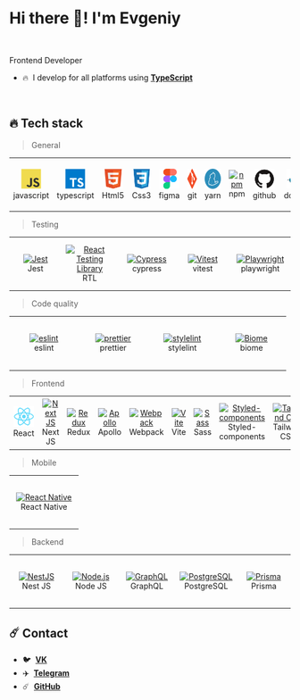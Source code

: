 ## 

<h1 align="left">Hi there 👋! I'm Evgeniy</h1>

<br>

Frontend Developer

- :fire: &nbsp;I develop for all platforms using **[TypeScript](https://www.typescriptlang.org/)**

<br>

<h2 align="left" id="evgenii-zaitsev">🔥 Tech stack</h2>

> General

<table width='100%'>
  <tr>
    <td align="center" width="110" height="90">
      <a href="#evgenii-zaitsev">
        <img src="https://raw.githubusercontent.com/devicons/devicon/master/icons/javascript/javascript-original.svg" width="36" height="36" alt="javascript" />
      </a>
      <br>javascript
    </td>
    <td align="center" width="110" height="90">
      <a href="#evgenii-zaitsev">
        <img src="https://raw.githubusercontent.com/devicons/devicon/master/icons/typescript/typescript-original.svg" width="36" height="36" alt="typescript" />
      </a>
      <br>typescript
    </td>
    <td align="center" width="110" height="90">
      <a href="#evgenii-zaitsev">
        <img src="https://github.com/devicons/devicon/blob/master/icons/html5/html5-original.svg" width="36" height="36" alt="Html5" />
      </a>
      <br>Html5
    </td>
    <td align="center" width="110" height="90"> 
      <a href="#evgenii-zaitsev">
        <img src="https://github.com/devicons/devicon/blob/master/icons/css3/css3-original.svg" width="36" height="36" alt="css3" />
      </a>
      <br>Css3
    </td>
    <td align="center" width="110" height="90">
      <a href="#evgenii-zaitsev">
        <img src="https://raw.githubusercontent.com/devicons/devicon/master/icons/figma/figma-original.svg" width="36" height="36" alt="figma" />
      </a>
      <br>figma
    </td>
    <td align="center" width="110" height="90">
      <a href="#evgenii-zaitsev">
        <img src="https://raw.githubusercontent.com/devicons/devicon/master/icons/git/git-original.svg" width="36" height="36" alt="git" />
      </a>
      <br>git
    </td>
    <td align="center" width="110" height="90"> 
      <a href="#evgenii-zaitsev">
        <img src="https://raw.githubusercontent.com/devicons/devicon/master/icons/yarn/yarn-original.svg" width="36" height="36" alt="yarn" />
      </a>
      <br>yarn
    </td>
    <td align="center" width="110" height="90"> 
      <a href="#evgenii-zaitsev">
        <img src="https://cdn.simpleicons.org/npm" width="36" height="36" alt="npm" />
      </a>
      <br>npm
    </td>
    <td align="center" width="110" height="90"> 
      <a href="#evgenii-zaitsev">
        <img src="https://github.com/devicons/devicon/blob/master/icons/github/github-original.svg" width="36" height="36" alt="github" />
      </a>
      <br>github
    </td>
    <td align="center" width="110" height="90"> 
      <a href="#evgenii-zaitsev">
        <img src="https://github.com/devicons/devicon/blob/master/icons/docker/docker-original.svg" width="36" height="36" alt="docker" />
      </a>
      <br>docker
    </td>
    <td align="center" width="110" height="90"> 
      <a href="#evgenii-zaitsev">
        <img src="https://cdn.simpleicons.org/openai" width="36" height="36" alt="OpenAI Codex" />
      </a>
      <br>codex
    </td>
  </tr> 
</table>

> Testing

<table width='100%'>
  <tr>
    <td align="center" width="110" height="90"> 
      <a href="#evgenii-zaitsev">
        <img src="https://cdn.simpleicons.org/jest" width="36" height="36" alt="Jest" />
      </a>
      <br>Jest
    </td>
    <td align="center" width="110" height="90"> 
      <a href="#evgenii-zaitsev">
        <img src="https://assets.devographics.com/projects/testing_library.png" width="36" height="36" alt="React Testing Library" />
      </a>
      <br>RTL
    </td>
    <td align="center" width="110" height="90"> 
      <a href="#evgenii-zaitsev">
        <img src="https://cdn.simpleicons.org/cypress" width="36" height="36" alt="Cypress" />
      </a>
      <br>cypress
    </td>
    <td align="center" width="110" height="90"> 
      <a href="#evgenii-zaitsev">
        <img src="https://cdn.simpleicons.org/vitest" width="36" height="36" alt="Vitest" />
      </a>
      <br>vitest
    </td>
    <td align="center" width="110" height="90"> 
      <a href="#evgenii-zaitsev">
        <img src="https://playwright.dev/img/playwright-logo.svg" width="36" height="36" alt="Playwright" />
      </a>
      <br>playwright
    </td>
  </tr> 
</table>

> Code quality

<table width='100%'>
  <tr>
    <td align="center" width="110" height="90">
      <a href="#evgenii-zaitsev">
        <img src="https://cdn.simpleicons.org/eslint" width="36" height="36" alt="eslint" />
      </a>
      <br>eslint
    </td>
    <td align="center" width="110" height="90">
      <a href="#evgenii-zaitsev">
        <img src="https://cdn.simpleicons.org/prettier" width="36" height="36" alt="prettier" />
      </a>
      <br>prettier
    </td>
    <td align="center" width="110" height="90">
      <a href="#evgenii-zaitsev">
        <img src="https://cdn.simpleicons.org/stylelint" width="36" height="36" alt="stylelint" />
      </a>
      <br>stylelint
    </td>
    <td align="center" width="110" height="90">
      <a href="#evgenii-zaitsev">
        <img src="https://cdn.simpleicons.org/biome" width="36" height="36" alt="Biome" />
      </a>
      <br>biome
    </td>
  </tr> 
</table>

> Frontend

<table width='100%'>
  <tr>
    <td align="center" width="110" height="90">
      <a href="#evgenii-zaitsev">
        <img src="https://github.com/devicons/devicon/blob/master/icons/react/react-original.svg" width="36" height="36" alt="React" />
      </a>
      <br>React
    </td>
    <td align="center" width="110" height="90">
      <a href="#evgenii-zaitsev">
        <img src="https://raw.githubusercontent.com/samfromaway/samfromaway/master/.github/images/nextjs.png" width="36" height="36" alt="Next JS" />
      </a>
      <br>Next JS
    </td>
    <td align="center" width="110" height="90">
      <a href="#evgenii-zaitsev">
        <img src="https://cdn.worldvectorlogo.com/logos/redux.svg" width="36" height="36" alt="Redux" />
      </a>
      <br>Redux
    </td>
    <td align="center" width="110" height="90"> 
      <a href="#evgenii-zaitsev">
        <img src="https://brandeps.com/logo-download/A/Apollo-GraphQL-logo-vector-01.svg" width="36" height="36" alt="Apollo" />
      </a>
      <br>Apollo
    </td>
    <td align="center" width="110" height="90"> 
      <a href="#evgenii-zaitsev">
        <img src="https://brandeps.com/icon-download/W/Webpack-icon-vector-02.svg" width="36" height="36" alt="Webpack" />
      </a>
      <br>Webpack
    </td>
    <td align="center" width="110" height="90"> 
      <a href="#evgenii-zaitsev">
        <img src="https://vitejs.dev/logo.svg" width="36" height="36" alt="Vite" />
      </a>
      <br>Vite
    </td> 
    <td align="center" width="110" height="90">
      <a href="#evgenii-zaitsev">
        <img src="https://cdn.simpleicons.org/sass" width="36" height="36" alt="Sass" />
      </a>
      <br>Sass
    </td>
    <td align="center" width="110" height="90">
      <a href="#evgenii-zaitsev">
        <img src="https://cdn.worldvectorlogo.com/logos/styled-components-1.svg" width="36" height="36" alt="Styled-components" />
      </a>
      <br>Styled-components
    </td>
    <td align="center" width="110" height="90">
      <a href="#evgenii-zaitsev">
        <img src="https://cdn.simpleicons.org/tailwindcss" width="36" height="36" alt="Tailwind CSS" />
      </a>
      <br>Tailwind CSS
    </td>
    <td align="center" width="110" height="90">
      <a href="https://ui.shadcn.com" target="_blank">
        <img src="https://ui.shadcn.com/apple-touch-icon.png" width="36" height="36" alt="shadcn/ui" />
      </a>
      <br>shadcn/ui
    </td>
  </tr>
</table>

> Mobile

<table width='100%'>
  <tr>
    <td align="center" width="110" height="90">
      <a href="#evgenii-zaitsev">
        <img src="https://brandlogos.net/wp-content/uploads/2020/09/react-logo.png" width="36" height="36" alt="React Native" />
      </a>
      <br>React Native
    </td>
  </tr> 
</table>

> Backend

<table width='100%'>
  <tr>
    <td align="center" width="110" height="90"> 
      <a href="#evgenii-zaitsev">
        <img src="https://cdn.simpleicons.org/nestjs" width="36" height="36" alt="NestJS" />
      </a>
      <br>Nest JS
    </td>
    <td align="center" width="110" height="90"> 
      <a href="#evgenii-zaitsev">
        <img src="https://cdn.simpleicons.org/nodedotjs" width="36" height="36" alt="Node.js" />
      </a>
      <br>Node JS
    </td>
    <td align="center" width="110" height="90">
      <a href="#evgenii-zaitsev">
        <img src="https://upload.wikimedia.org/wikipedia/commons/thumb/1/17/GraphQL_Logo.svg/2048px-GraphQL_Logo.svg.png" width="36" height="36" alt="GraphQL" />
      </a>
      <br>GraphQL
    </td>
    <td align="center" width="110" height="90">
      <a href="#evgenii-zaitsev">
        <img src="https://www.postgresql.org/media/img/about/press/elephant.png" width="36" height="36" alt="PostgreSQL" />
      </a>
      <br>PostgreSQL
    </td>
    <td align="center" width="110" height="90"> 
      <a href="#evgenii-zaitsev">
        <img src="https://cdn.simpleicons.org/prisma" width="36" height="36" alt="Prisma" />
      </a>
      <br>Prisma
    </td>
  </tr> 
</table>

## ☄️ Contact

- :bird: &nbsp;**[VK](https://vk.com/id236676369)**
- :airplane: &nbsp;**[Telegram](https://t.me/west_cd)**
- :comet: &nbsp;**[GitHub](https://github.com/evgenii-zaitsev/)**

<br>
